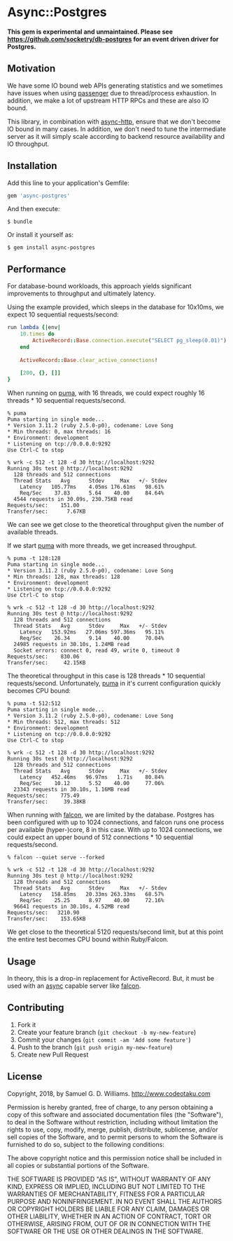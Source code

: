 # Async::Postgres

**This gem is experimental and unmaintained. Please see https://github.com/socketry/db-postgres for an event driven driver for Postgres.**

## Motivation

We have some IO bound web APIs generating statistics and we sometimes have issues when using [passenger] due to thread/process exhaustion. In addition, we make a lot of upstream HTTP RPCs and these are also IO bound.

This library, in combination with [async-http], ensure that we don't become IO bound in many cases. In addition, we don't need to tune the intermediate server as it will simply scale according to backend resource availability and IO throughput.

[passenger]: https://github.com/phusion/passenger
[async-http]: https://github.com/socketry/async-http

## Installation

Add this line to your application's Gemfile:

```ruby
gem 'async-postgres'
```

And then execute:

	$ bundle

Or install it yourself as:

	$ gem install async-postgres

## Performance

For database-bound workloads, this approach yields significant improvements to throughput and ultimately latency.

Using the example provided, which sleeps in the database for 10x10ms, we expect 10 sequential requests/second:

```ruby
run lambda {|env|
	10.times do
		ActiveRecord::Base.connection.execute("SELECT pg_sleep(0.01)")
	end
	
	ActiveRecord::Base.clear_active_connections!
	
	[200, {}, []]
}
```

When running on [puma], with 16 threads, we could expect roughly 16 threads * 10 sequential requests/second.

```
% puma
Puma starting in single mode...
* Version 3.11.2 (ruby 2.5.0-p0), codename: Love Song
* Min threads: 0, max threads: 16
* Environment: development
* Listening on tcp://0.0.0.0:9292
Use Ctrl-C to stop

% wrk -c 512 -t 128 -d 30 http://localhost:9292
Running 30s test @ http://localhost:9292
  128 threads and 512 connections
  Thread Stats   Avg      Stdev     Max   +/- Stdev
    Latency   105.77ms    4.05ms 176.61ms   98.61%
    Req/Sec    37.83      5.64    40.00     84.64%
  4544 requests in 30.09s, 230.75KB read
Requests/sec:    151.00
Transfer/sec:      7.67KB
```

We can see we get close to the theoretical throughput given the number of available threads.

If we start [puma] with more threads, we get increased throughput.

```
% puma -t 128:128 
Puma starting in single mode...
* Version 3.11.2 (ruby 2.5.0-p0), codename: Love Song
* Min threads: 128, max threads: 128
* Environment: development
* Listening on tcp://0.0.0.0:9292
Use Ctrl-C to stop

% wrk -c 512 -t 128 -d 30 http://localhost:9292
Running 30s test @ http://localhost:9292
  128 threads and 512 connections
  Thread Stats   Avg      Stdev     Max   +/- Stdev
    Latency   153.92ms   27.06ms 597.36ms   95.11%
    Req/Sec    26.34      9.14    40.00     70.04%
  24985 requests in 30.10s, 1.24MB read
  Socket errors: connect 0, read 49, write 0, timeout 0
Requests/sec:    830.06
Transfer/sec:     42.15KB
```

The theoretical throughput in this case is 128 threads * 10 sequential requests/second. Unfortunately, [puma] in it's current configuration quickly becomes CPU bound:

```
% puma -t 512:512
Puma starting in single mode...
* Version 3.11.2 (ruby 2.5.0-p0), codename: Love Song
* Min threads: 512, max threads: 512
* Environment: development
* Listening on tcp://0.0.0.0:9292
Use Ctrl-C to stop

% wrk -c 512 -t 128 -d 30 http://localhost:9292
Running 30s test @ http://localhost:9292
  128 threads and 512 connections
  Thread Stats   Avg      Stdev     Max   +/- Stdev
    Latency   452.46ms   96.97ms   1.71s    80.84%
    Req/Sec    10.12      5.52    40.00     77.06%
  23343 requests in 30.10s, 1.16MB read
Requests/sec:    775.49
Transfer/sec:     39.38KB
```

When running with [falcon], we are limited by the database. Postgres has been configured with up to 1024 connections, and falcon runs one process per available (hyper-)core, 8 in this case. With up to 1024 connections, we could expect an upper bound of 512 connections * 10 sequential requests/second.

```
% falcon --quiet serve --forked

% wrk -c 512 -t 128 -d 30 http://localhost:9292
Running 30s test @ http://localhost:9292
  128 threads and 512 connections
  Thread Stats   Avg      Stdev     Max   +/- Stdev
    Latency   158.85ms   20.33ms 263.33ms   68.57%
    Req/Sec    25.25      8.97    40.00     72.16%
  96641 requests in 30.10s, 4.52MB read
Requests/sec:   3210.90
Transfer/sec:    153.65KB
```

We get close to the theoretical 5120 requests/second limit, but at this point the entire test becomes CPU bound within Ruby/Falcon.

## Usage

In theory, this is a drop-in replacement for ActiveRecord. But, it must be used with an [async] capable server like [falcon].

[async]: https://github.com/socketry/async
[falcon]: https://github.com/socketry/falcon
[puma]: https://github.com/puma/puma

## Contributing

1. Fork it
2. Create your feature branch (`git checkout -b my-new-feature`)
3. Commit your changes (`git commit -am 'Add some feature'`)
4. Push to the branch (`git push origin my-new-feature`)
5. Create new Pull Request

## License

Copyright, 2018, by Samuel G. D. Williams. <http://www.codeotaku.com>

Permission is hereby granted, free of charge, to any person obtaining a copy
of this software and associated documentation files (the "Software"), to deal
in the Software without restriction, including without limitation the rights
to use, copy, modify, merge, publish, distribute, sublicense, and/or sell
copies of the Software, and to permit persons to whom the Software is
furnished to do so, subject to the following conditions:

The above copyright notice and this permission notice shall be included in
all copies or substantial portions of the Software.

THE SOFTWARE IS PROVIDED "AS IS", WITHOUT WARRANTY OF ANY KIND, EXPRESS OR
IMPLIED, INCLUDING BUT NOT LIMITED TO THE WARRANTIES OF MERCHANTABILITY,
FITNESS FOR A PARTICULAR PURPOSE AND NONINFRINGEMENT. IN NO EVENT SHALL THE
AUTHORS OR COPYRIGHT HOLDERS BE LIABLE FOR ANY CLAIM, DAMAGES OR OTHER
LIABILITY, WHETHER IN AN ACTION OF CONTRACT, TORT OR OTHERWISE, ARISING FROM,
OUT OF OR IN CONNECTION WITH THE SOFTWARE OR THE USE OR OTHER DEALINGS IN
THE SOFTWARE.
